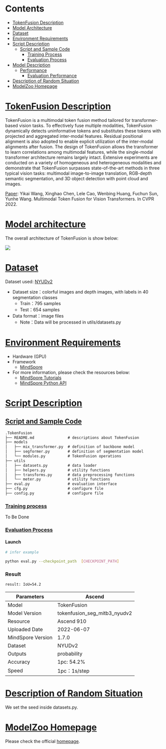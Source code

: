# Contents

- [TokenFusion Description](#tokenfusion-description)
- [Model Architecture](#model-architecture)
- [Dataset](#dataset)
- [Environment Requirements](#environment-requirements)
- [Script Description](#script-description)
    - [Script and Sample Code](#script-and-sample-code)
        - [Training Process](#training-process)
        - [Evaluation Process](#evaluation-process)
- [Model Description](#model-description)
    - [Performance](#performance)
        - [Evaluation Performance](#evaluation-performance)
- [Description of Random Situation](#description-of-random-situation)
- [ModelZoo Homepage](#modelzoo-homepage)

# [TokenFusion Description](#contents)

TokenFusion is a multimodal token fusion method tailored for transformer-based vision tasks. To effectively fuse multiple modalities, TokenFusion dynamically detects uninformative tokens and substitutes these tokens with projected and aggregated inter-modal features. Residual positional alignment is also adopted to enable explicit utilization of the inter-modal alignments after fusion. The design of TokenFusion allows the transformer to learn correlations among multimodal features, while the single-modal transformer architecture remains largely intact. Extensive experiments are conducted on a variety of homogeneous and heterogeneous modalities and demonstrate that TokenFusion surpasses state-of-the-art methods in three typical vision tasks: multimodal image-to-image translation, RGB-depth semantic segmentation, and 3D object detection with point cloud and images.

[Paper](https://arxiv.org/abs/2204.08721): Yikai Wang, Xinghao Chen, Lele Cao, Wenbing Huang, Fuchun Sun, Yunhe Wang. Multimodal Token Fusion for Vision Transformers. In CVPR 2022.

# [Model architecture](#contents)

The overall architecture of TokenFusion is show below:

![](./fig/TokenFusion.png)

# [Dataset](#contents)

Dataset used: [NYUDv2](https://cs.nyu.edu/~silberman/datasets/nyu_depth_v2.html)

- Dataset size：colorful images and depth images, with labels in 40 segmentation classes
    - Train：795 samples
    - Test：654 samples
- Data format：image files
    - Note：Data will be processed in utils/datasets.py

# [Environment Requirements](#contents)

- Hardware (GPU)
- Framework
    - [MindSpore](https://www.mindspore.cn/install/en)
- For more information, please check the resources below:
    - [MindSpore Tutorials](https://www.mindspore.cn/tutorials/en/r1.8/index.html)
    - [MindSpore Python API](https://www.mindspore.cn/docs/api/en/r1.8/index.html)

# [Script Description](#contents)

## [Script and Sample Code](#contents)

```markdown
.TokenFusion
├── README.md               # descriptions about TokenFusion
├── models
│   ├── mix_transformer.py  # definition of backbone model
│   ├── segformer.py        # definition of segmentation model
│   └── modules.py          # TokenFusion operations
├── utils
│   ├── datasets.py         # data loader
│   ├── helpers.py          # utility functions
│   ├── transforms.py       # data preprocessing functions
│   └── meter.py            # utility functions
├── eval.py                 # evaluation interface
├── cfg.py                  # configure file
├── config.py               # configure file
```

### [Training process](#contents)

To Be Done

### [Evaluation Process](#contents)

#### Launch

```bash
# infer example

python eval.py --checkpoint_path  [CHECKPOINT_PATH]
```

### Result

```bash
result: IoU=54.2
```

| Parameters                 | Ascend                                                       |
| -------------------------- | ----------------------------------------------------------- |
|Model|TokenFusion|
| Model Version              | tokenfusion_seg_mitb3_nyudv2                                                |
| Resource                   | Ascend 910               |
| Uploaded Date              | 2022-06-07                                 |
| MindSpore Version          | 1.7.0                                                 |
| Dataset                    | NYUDv2                                              |
| Outputs | probability                                                 |
| Accuracy             | 1pc: 54.2%                   |
| Speed                      | 1pc：1s/step                        |

# [Description of Random Situation](#contents)

We set the seed inside datasets.py.

# [ModelZoo Homepage](#contents)

Please check the official [homepage](https://gitee.com/mindspore/models).
